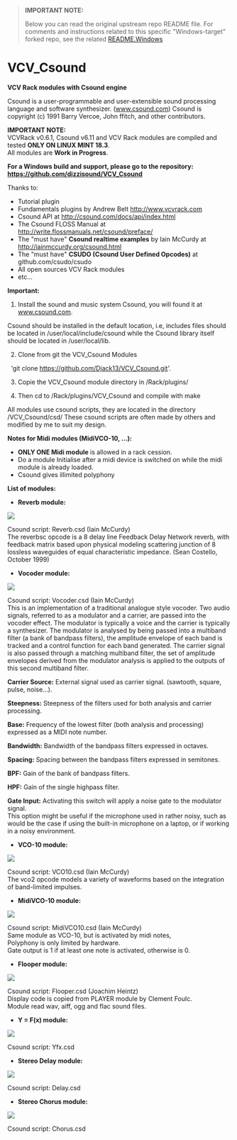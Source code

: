 > **IMPORTANT NOTE:**
> 
> Below you can read the original upstream repo README file.
> For comments and instructions related to this specific "Windows-target" forked repo, see the related [README.Windows](https://github.com/dizzisound/VCV_Csound/blob/master/README.windows.md)


# VCV_Csound
**VCV Rack modules with Csound engine**

Csound is a user-programmable and user-extensible sound processing language and software synthesizer. (www.csound.com)
Csound is copyright (c) 1991 Barry Vercoe, John ffitch, and other contributors.

**IMPORTANT NOTE:**\
VCVRack v0.6.1, Csound v6.11 and VCV Rack modules are compiled and tested **ONLY ON LINUX MINT 18.3**.\
All modules are **Work in Progress**.

**For a Windows build and support, please go to the repository:\
https://github.com/dizzisound/VCV_Csound**


Thanks to:
 - Tutorial plugin 
 - Fundamentals plugins by Andrew Belt http://www.vcvrack.com
 - Csound API at http://csound.com/docs/api/index.html
 - The Csound FLOSS Manual at http://write.flossmanuals.net/csound/preface/
 - The "must have" **Csound realtime examples** by Iain McCurdy at http://iainmccurdy.org/csound.html
 - The "must have" **CSUDO (Csound User Defined Opcodes)** at github.com/csudo/csudo
 - All open sources VCV Rack modules
 - etc...

**Important:**

1) Install the sound and music system Csound, you will found it at www.csound.com.

Csound should be installed in the default location, i.e, includes files should be located in /user/local/include/csound while the Csound library itself should be located in /user/local/lib.

2) Clone from git the VCV_Csound Modules 

   'git clone https://github.com/Djack13/VCV_Csound.git'.

3) Copie the VCV_Csound module directory in /Rack/plugins/

4) Then cd to /Rack/plugins/VCV_Csound and compile with make


All modules use csound scripts, they are located in the directory /VCV_Csound/csd/
These csound scripts are often made by others and modified by me to suit my design.

**Notes for Midi modules (MidiVCO-10, ...):**
- **ONLY ONE Midi module** is allowed in a rack cession.
- Do a module Initialise after a midi device is switched on while the midi module is already loaded. 
- Csound gives illimited polyphony


**List of modules:**

* **Reverb module:**

![](images/Reverb.png) 

Csound script: Reverb.csd (Iain McCurdy)\
The reverbsc opcode is a 8 delay line Feedback Delay Network reverb, with feedback matrix based upon physical modeling scattering junction of 8 lossless waveguides of equal characteristic impedance. (Sean Costello, October 1999)


* **Vocoder module:**

![](images/Vocoder.png) 

Csound script: Vocoder.csd (Iain McCurdy)\
This is an implementation of a traditional analogue style vocoder. Two audio signals, referred to as a modulator and a carrier, are passed into the vocoder effect.
The modulator is typically a voice and the carrier is typically a synthesizer.
The modulator is analysed by being passed into a multiband filter (a bank of bandpass filters), the amplitude envelope of each band is tracked and a control function for each band generated.
The carrier signal is also passed through a matching multiband filter, the set of amplitude envelopes derived from the modulator analysis is applied to the outputs of this second multiband filter.

**Carrier Source:**
	External signal used as carrier signal. (sawtooth, square, pulse, noise...).

**Steepness:**
        Steepness of the filters used for both analysis and carrier processing.
	
**Base:**
	Frequency of the lowest filter (both analysis and processing) expressed as a MIDI note number.

**Bandwidth:**
	Bandwidth of the bandpass filters expressed in octaves.

**Spacing:**
	Spacing between the bandpass filters expressed in semitones.

**BPF:**
	Gain of the bank of bandpass filters.

**HPF:**
	Gain of the single highpass filter.

**Gate Input:**
	Activating this switch will apply a noise gate to the modulator signal.\
	This option might be useful if the microphone used in rather noisy, such as would be the case if using the built-in microphone on a laptop, or if working in a noisy environment.



* **VCO-10 module:**

![](images/VCO-10.png) 

Csound script: VCO10.csd (Iain McCurdy)\
The vco2 opcode models a variety of waveforms based on the integration of band-limited impulses.

* **MidiVCO-10 module:**

![](images/MidiVCO-10.png) 

Csound script: MidiVCO10.csd (Iain McCurdy)\
Same module as VCO-10, but is activated by midi notes,\
Polyphony is only limited by hardware.\
Gate output is 1 if at least one note is activated, otherwise is 0.

* **Flooper module:**

![](images/Flooper.png) 

Csound script: Flooper.csd (Joachim Heintz)\
Display code is copied from PLAYER module by Clement Foulc.\
Module read wav, aiff, ogg and flac sound files.

* **Y = F(x) module:**

![](images/Yfx.png) 

Csound script: Yfx.csd

* **Stereo Delay module:**

![](images/Delay.png) 

Csound script: Delay.csd

* **Stereo Chorus module:**

![](images/Chorus.png) 

Csound script: Chorus.csd
